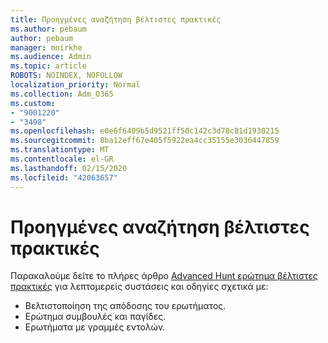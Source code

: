 ```yaml
---
title: Προηγμένες αναζήτηση βέλτιστες πρακτικές
ms.author: pebaum
author: pebaum
manager: mnirkhe
ms.audience: Admin
ms.topic: article
ROBOTS: NOINDEX, NOFOLLOW
localization_priority: Normal
ms.collection: Adm_O365
ms.custom:
- "9001220"
- "3498"
ms.openlocfilehash: e0e6f6409b5d9521ff50c142c3d78c81d1930215
ms.sourcegitcommit: 8ba12eff67e405f5922ea4cc35155e3036447859
ms.translationtype: MT
ms.contentlocale: el-GR
ms.lasthandoff: 02/15/2020
ms.locfileid: "42063657"
---
```

# <a name="advanced-hunting-query-best-practices"></a>Προηγμένες αναζήτηση βέλτιστες πρακτικές

Παρακαλούμε δείτε το πλήρες άρθρο [Advanced Hunt ερώτημα βέλτιστες πρακτικές](https://docs.microsoft.com/en-us/windows/security/threat-protection/microsoft-defender-atp/advanced-hunting-best-practices#optimize-query-performance) για λεπτομερείς συστάσεις και οδηγίες σχετικά με:
- Βελτιστοποίηση της απόδοσης του ερωτήματος.
- Ερώτημα συμβουλές και παγίδες.
- Ερωτήματα με γραμμές εντολών.


